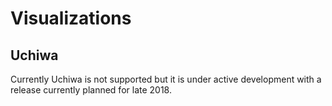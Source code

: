 # Visualizations

## Uchiwa

Currently Uchiwa is not supported but it is under active development with a release currently planned for late 2018.
